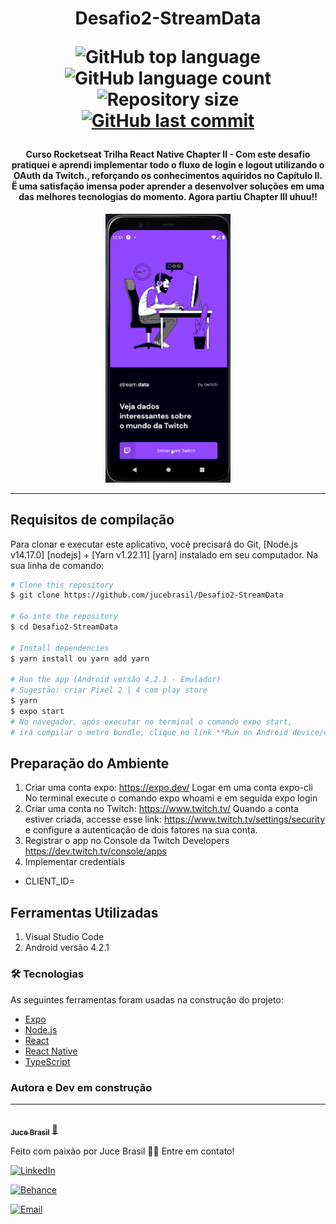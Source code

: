 <h1 align="center">
  Desafio2-StreamData
<p align="center">
  <img alt="GitHub top language" src="https://img.shields.io/github/languages/top/jucebrasil/Desafio2-StreamData.svg">

  <img alt="GitHub language count" src="https://img.shields.io/github/languages/count/jucebrasil/Desafio2-StreamData.svg">

  <img alt="Repository size" src="https://img.shields.io/github/repo-size/jucebrasil/Desafio2-StreamData.svg">
  <a href="https://github.com/jucebrasil/Desafio2-StreamData/commits/master">
    <img alt="GitHub last commit" src="https://img.shields.io/github/last-commit/jucebrasil/Desafio2-StreamData.svg">
  </a>

<h4 align="center" >
Curso Rocketseat Trilha React Native Chapter II - Com este desafio pratiquei e aprendi implementar todo o fluxo de login e logout utilizando o OAuth da Twitch., reforçando os conhecimentos aquiridos no Capítulo II.
Ë uma satisfação imensa poder aprender a desenvolver soluções em uma das melhores tecnologias do momento. Agora partiu Chapter III uhuu!!
</h1>

<p align="center" >
  <img alt="GitHub top language" src="https://github.com/jucebrasil/Desafio2-StreamData/blob/master/assets/AppStreamData.gif" width="200">

  </h4>
  <hr>

Requisitos de compilação
------------------

Para clonar e executar este aplicativo, você precisará do Git, [Node.js v14.17.0] [nodejs] + [Yarn v1.22.11] [yarn] instalado em seu computador. Na sua linha de comando:

```bash
# Clone this repository
$ git clone https://github.com/jucebrasil/Desafio2-StreamData

# Go into the repository
$ cd Desafio2-StreamData

# Install dependencies
$ yarn install ou yarn add yarn

# Run the app (Android versão 4.2.1 - Emulador)
# Sugestão: criar Pixel 2 | 4 com play store
$ yarn
$ expo start
# No navegador, após executar no terminal o comando expo start, 
# irá compilar o metro bundle, clique no link **Run on Android device/emulator**
```

Preparação do Ambiente
-----------------
1. Criar uma conta expo: https://expo.dev/
    Logar em uma conta expo-cli
    No terminal execute o comando expo whoami e em seguida expo login
2. Criar uma conta no Twitch: https://www.twitch.tv/
  Quando a conta estiver criada, accesse esse link: https://www.twitch.tv/settings/security 
  e configure a autenticação de dois fatores na sua conta.
3. Registrar o app no Console da Twitch Developers
  https://dev.twitch.tv/console/apps
  2. Implementar credentials
   * CLIENT_ID=

Ferramentas Utilizadas
-----------------

  1. Visual Studio Code
  2. Android versão 4.2.1
  
### 🛠 Tecnologias

As seguintes ferramentas foram usadas na construção do projeto:

- [Expo](https://expo.io/)
- [Node.js](https://nodejs.org/en/)
- [React](https://pt-br.reactjs.org/)
- [React Native](https://reactnative.dev/)
- [TypeScript](https://www.typescriptlang.org/)
  
### Autora e Dev em construção
--------------

<a href="https://github.com/jucebrasil/">
 <img style="border-radius: 15px" src="https://avatars.githubusercontent.com/u/51772068?v=4" width="100px;" alt=""/>
 <br />
 <sub><b>Juce Brasil</b></sub></a> <a href="https://github.com/jucebrasil/" font-size="16px">🚀</a>


Feito com paixão por Juce Brasil 👋🏽 Entre em contato!

<p align="center">

<a href="https://www.linkedin.com/in/jucebrasil/"><img alt="LinkedIn" src="https://img.shields.io/badge/LinkedIn-Juce%20Brasil-blue?style=flat-square&logo=linkedin"></a>

<a href="https://www.behance.net/jucebrasildesign/"><img alt="Behance" src="https://img.shields.io/badge/Behance-Juce%20Brasil%20Design-blue?style=flat-square&logo=behance"></a>

<a href="mailto:jucebrasil.analyst@gmail.com"><img alt="Email" src="https://img.shields.io/badge/Email-jucebrasil.analyst@gmail.com-blue?style=flat-square&logo=gmail"></a>

</p>

